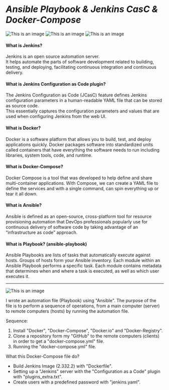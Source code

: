 # ***Ansible Playbook & Jenkins CasC & Docker-Compose***

![This is an image](https://i.ibb.co/swNGYRZ/ansible.png) ![This is an image](https://i.ibb.co/j34FMrK/pngwing-com-1.png) ![This is an image](https://i.ibb.co/C8BqmLr/jenkins.png)

#### **What is Jenkins?**
Jenkins is an open source automation server.  
It helps automate the parts of software development related to building, testing, and deploying, facilitating continuous integration and continuous delivery. 

#### **What is Jenkins Configuration as Code plugin?**
The Jenkins Configuration as Code (JCasC) feature defines Jenkins configuration parameters in a human-readable YAML file that can be stored as source code.  
This essentially captures the configuration parameters and values that are used when configuring Jenkins from the web UI.

#### **What is Docker?**
Docker is a software platform that allows you to build, test, and deploy applications quickly. 
Docker packages software into standardized units called containers that have everything the software needs to run including libraries, system tools, code, and runtime.

#### **What is Docker-Compose?**
Docker Compose is a tool that was developed to help define and share multi-container applications. 
With Compose, we can create a YAML file to define the services and with a single command, can spin everything up or tear it all down.

#### **What is Ansible?**
Ansible is defined as an open-source, cross-platform tool for resource provisioning automation that DevOps professionals popularly use for continuous delivery of software code by taking advantage of an “infrastructure as code” approach.

#### **What is Playbook? (ansible-playbook)**
Ansible Playbooks are lists of tasks that automatically execute against hosts. 
Groups of hosts form your Ansible inventory. 
Each module within an Ansible Playbook performs a specific task. 
Each module contains metadata that determines when and where a task is executed, as well as which user executes it.

--------------------------------------------------------------------------------------------

![This is an image](https://i.ibb.co/9ZZGqNJ/wp4399607-removebg.png)

I wrote an automation file (Playbook) using "Ansible". 
The purpose of the file is to perform a sequence of operations, from a main computer (server) to remote computers (hosts) by running the automation file.  

Sequence:
1. Install "Docker", "Docker-Compose", "Docker.io" and "Docker-Registry".
2. Clone a repository form my "GitHub" to the remote computers (clients) in order to get a "docker-compose.yml" file.
3. Running the "docker-compose.yml" file.

What this Docker-Compose file do?

+ Build Jenkins Image (2.332.2) with "Dockerfile".
+ Setting up a "Jenkins" server with the "Configuration as a Code" plugin  with "plugins_extra.txt".
+ Create users with a predefined password with "jenkins.yaml".
